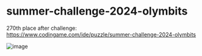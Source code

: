 # summer-challenge-2024-olymbits
270th place after challenge: https://www.codingame.com/ide/puzzle/summer-challenge-2024-olymbits

![image](https://github.com/madddmax/summer-challenge-2024-olymbits/assets/4557074/577e683a-8bd9-46b4-8327-2f749a70cd41)

